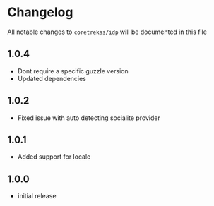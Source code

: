 # Changelog

All notable changes to `coretrekas/idp` will be documented in this file

## 1.0.4

- Dont require a specific guzzle version
- Updated dependencies

## 1.0.2
- Fixed issue with auto detecting socialite provider

## 1.0.1

- Added support for locale

## 1.0.0

- initial release
